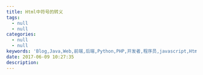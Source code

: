 ```yaml
---
title: Html中符号的转义
tags:
  - null
  - null
categories:
  - null
  - null
keywords: 'Blog,Java,Web,前端,后端,Python,PHP,开发者,程序员,javascript,Html,maven,gitHub,学习分享,编程'
date: 2017-06-09 10:27:35
description:
---
```


<!-- more -->
